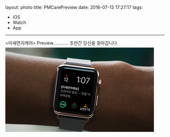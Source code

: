 layout: photo
title: PMCarePreview
date: 2016-07-13 17:27:17
tags:
- iOS
- Watch
- App
---
<div>
<div style="position:relative;float:top;">
<미세먼지케어> Preview............
조만간 당신을 찾아갑니다.
</div>
<div style="position:relative;float:bottom;top:5px;">
<img src="/2016/07/13/PMCarePreview/preview.jpg" width="470px" height="267px">
</div>

</div>